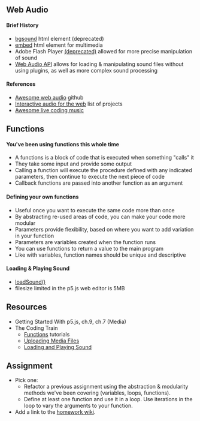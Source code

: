 ## Web Audio

#### Brief History

- [bgsound](https://developer.mozilla.org/en-US/docs/Web/HTML/Element/bgsound) html element (deprecated)
- [embed](https://developer.mozilla.org/en-US/docs/Web/HTML/Element/embed) html element for multimedia
- Adobe Flash Player [(deprecated)](https://www.adobe.com/products/flashplayer/end-of-life-alternative.html) allowed for more precise manipulation of sound
- [Web Audio API](https://developer.mozilla.org/en-US/docs/Web/API/Web_Audio_API) allows for loading & manipulating sound files without using plugins, as well as more complex sound processing

#### References

- [Awesome web audio](https://github.com/notthetup/awesome-webaudio) github
- [Interactive audio for the web](https://vispo.com/misc/ia.htm) list of projects
- [Awesome live coding music](https://github.com/pjagielski/awesome-live-coding-music)

## Functions

#### You've been using functions this whole time
- A functions is a block of code that is executed when something "calls" it
- They take some input and provide some output
- Calling a function will execute the procedure defined with any indicated parameters, then continue to execute the next piece of code
- Callback functions are passed into another function as an argument

#### Defining your own functions
- Useful once you want to execute the same code more than once
- By abstracting re-used areas of code, you can make your code more modular
- Parameters provide flexibility, based on where you want to add variation in your function
- Parameters are variables created when the function runs
- You can use functions to return a value to the main program
- Like with variables, function names should be unique and descriptive

#### Loading & Playing Sound
- [loadSound()](https://p5js.org/reference/#/p5/loadSound)
- filesize limited in the p5.js web editor is 5MB

## Resources
- Getting Started With p5.js, ch.9, ch.7 (Media)
- The Coding Train 
    - [Functions](https://www.youtube.com/playlist?list=PLRqwX-V7Uu6ajGB2OI3hl5DZsD1Fw1WzR) tutorials
    - [Uploading Media Files](https://www.youtube.com/watch?v=rO6M5hj0V-o)
    - [Loading and Playing Sound](https://www.youtube.com/watch?v=Pn1g1wjxl_0&list=PLRqwX-V7Uu6aFcVjlDAkkGIixw70s7jpW)

## Assignment
- Pick one:
    - Refactor a previous assignment using the abstraction & modularity methods we've been covering (variables, loops, functions).
    - Define at least one function and use it in a loop. Use iterations in the loop to vary the arguments to your function.
- Add a link to the [homework wiki](https://github.com/jfunky/diap-creativecomputing-fall2022/wiki/Homework).
